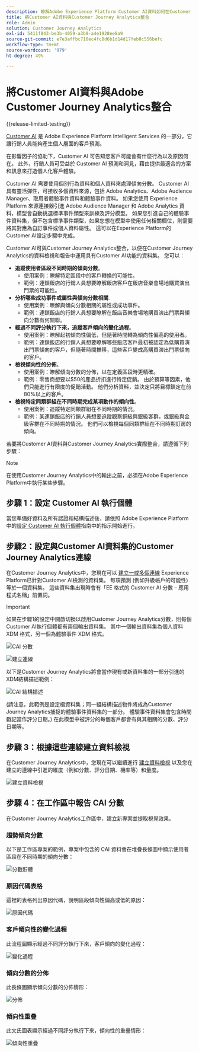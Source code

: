 ```yaml
---
description: 瞭解Adobe Experience Platform Customer AI資料如何在Customer Journey Analytics中與工作區整合。
title: 將Customer AI資料與Customer Journey Analytics整合
role: Admin
solution: Customer Journey Analytics
exl-id: 5411f843-be3b-4059-a3b9-a4e1928ee8a9
source-git-commit: e7e3affbc710ec4fc8d6b1d14d17feb8c556befc
workflow-type: tm+mt
source-wordcount: '979'
ht-degree: 49%

---
```


# 將Customer AI資料與Adobe Customer Journey Analytics整合

{{release-limited-testing}}

[Customer AI](https://experienceleague.adobe.com/docs/experience-platform/intelligent-services/customer-ai/overview.html?lang=zh-Hant) 是 Adobe Experience Platform Intelligent Services 的一部分，它讓行銷人員能夠產生個人層面的客戶預測。

在影響因子的協助下，Customer AI 可告知您客戶可能會有什麼行為以及原因何在。 此外，行銷人員可受益於 Customer AI 預測和洞見，藉由提供最適合的方案和訊息來打造個人化客戶體驗。

Customer AI 需要使用個別行為資料和個人資料來處理傾向分數。 Customer AI 具有靈活彈性，可接收多個資料來源，包括 Adobe Analytics、Adobe Audience Manager、取用者體驗事件資料和體驗事件資料。 如果您使用 Experience Platform 來源連接器引進 Adobe Audience Manager 和 Adobe Analytics 資料，模型會自動挑選標準事件類型來訓練及評分模型。 如果您引進自己的體驗事件資料集，但不包含標準事件類型，如果您想在模型中使用任何相關欄位，則需要將其對應為自訂事件或個人資料屬性。 這可以在Experience Platform的Customer AI設定步驟中完成。

Customer AI可與Customer Journey Analytics整合，以便在Customer Journey Analytics的資料檢視和報告中運用具有Customer AI功能的資料集。 您可以：

* **追蹤使用者區段不同時期的傾向分數**。 
   * 使用案例：瞭解特定區段中的客戶轉換的可能性。
   * 範例：連鎖飯店的行銷人員想要瞭解飯店客戶在飯店音樂會場地購買演出門票的可能性。
* **分析哪些成功事件或屬性與傾向分數相關**.
   * 使用案例：瞭解與傾向分數相關的屬性或成功事件。
   * 範例：連鎖飯店的行銷人員想要瞭解在飯店音樂會場地購買演出門票與傾向分數有何關聯。
* **經過不同評分執行下來，追蹤客戶傾向的變化過程**。 
   * 使用案例：瞭解起初傾向性偏低，但隨著時間轉為傾向性偏高的使用者。
   * 範例：連鎖飯店的行銷人員想要瞭解哪些飯店客戶最初被認定為低購買演出門票傾向的客戶，但隨著時間推移，這些客戶變成高購買演出門票傾向的客戶。
* **檢視傾向性的分佈**。 
   * 使用案例：瞭解傾向分數的分佈，以在定義區段時更精確。
   * 範例：零售商想要以$50的產品折扣進行特定促銷。 由於預算等因素，他們只能進行有限度的促銷活動。 他們分析資料，並決定只將目標鎖定在前80%以上的客戶。
* **檢視特定同類群組在不同時期完成某項動作的傾向性**。 
   * 使用案例：追蹤特定同類群組在不同時期的情況。
   * 範例：某連鎖飯店的行銷人員想要追蹤觀察銅級與銀級客群，或銀級與金級客群在不同時期的情況。 他們可以檢視每個同類群組在不同時期訂房的傾向。

若要將Customer AI資料與Customer Journey Analytics實際整合，請遵循下列步驟：

>[!NOTE]
>
>在使用Customer Journey Analytics中的輸出之前，必須在Adobe Experience Platform中執行某些步驟。


## 步驟 1：設定 Customer AI 執行個體

當您準備好資料及所有認證和結構描述後，請依照 Adobe Experience Platform 中的[設定 Customer AI 執行個體](https://experienceleague.adobe.com/docs/experience-platform/intelligent-services/customer-ai/user-guide/configure.html?lang=zh-Hant)指南中的指示開始進行。

## 步驟2：設定與Customer AI資料集的Customer Journey Analytics連線

在Customer Journey Analytics中，您現在可以 [建立一或多個連線](/help/connections/create-connection.md) Experience Platform已針對Customer AI檢測的資料集。 每項預測 (例如升級帳戶的可能性) 等於一個資料集。 這些資料集出現時會有「EE 格式的 Customer AI 分數 – 應用程式名稱」前置詞。

>[!IMPORTANT]
>
>如果在步驟1的設定中開啟切換以啟用Customer Journey Analytics分數，則每個Customer AI執行個體都有兩個輸出資料集。 其中一個輸出資料集為個人資料 XDM 格式，另一個為體驗事件 XDM 格式。

![CAI 分數](assets/cai-scores.png)

![建立連線](assets/create-conn.png)

以下是Customer Journey Analytics將會當作現有或新資料集的一部分引進的XDM結構描述範例：

![CAI 結構描述](assets/cai-schema.png)

(請注意，此範例是設定檔資料集；同一組結構描述物件將成為Customer Journey Analytics捕捉的體驗事件資料集的一部分。 體驗事件資料集會包含時間戳記當作評分日期。) 在此模型中被評分的每個客戶都會有與其相關的分數、評分日期等。

## 步驟 3：根據這些連線建立資料檢視

在Customer Journey Analytics中，您現在可以繼續進行 [建立資料檢視](/help/data-views/create-dataview.md) 以及您在建立的連線中引進的維度（例如分數、評分日期、機率等）和量度。

![建立資料檢視](assets/create-dataview.png)

## 步驟 4：在工作區中報告 CAI 分數

在Customer Journey Analytics工作區中，建立新專案並提取視覺效果。

### 趨勢傾向分數

以下是工作區專案的範例，專案中包含的 CAI 資料會在堆疊長條圖中顯示使用者區段在不同時期的傾向分數：

![分數貯體](assets/workspace-scores.png)

### 原因代碼表格

這裡的表格列出原因代碼，說明區段傾向性偏高或低的原因&#x200B;：

![原因代碼](assets/reason-codes.png)

### 客戶傾向性的變化過程

此流程圖顯示經過不同評分執行下來，客戶傾向的變化過程&#x200B;：

![變化過程](assets/flow.png)

### 傾向分數的分佈

此長條圖顯示傾向分數的分佈情形&#x200B;：

![分佈](assets/distribution.png)

### 傾向性重疊

此文氏圖表顯示經過不同評分執行下來，傾向性的重疊情形：

![傾向性重疊](assets/venn.png)
